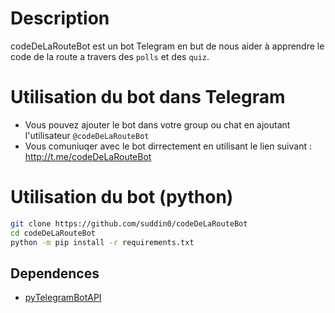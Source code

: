 # Description
codeDeLaRouteBot est un bot Telegram en but de nous aider à apprendre le code de la route a travers des `polls` et des `quiz`.

# Utilisation du bot dans Telegram

- Vous pouvez ajouter le bot dans votre group ou chat en ajoutant l'utilisateur `@codeDeLaRouteBot`
- Vous comuniuqer avec le bot dirrectement en utilisant le lien suivant : http://t.me/codeDeLaRouteBot


# Utilisation du bot (python)
```bash
git clone https://github.com/suddin0/codeDeLaRouteBot
cd codeDeLaRouteBot
python -m pip install -r requirements.txt
```
## Dependences

- [pyTelegramBotAPI](https://pypi.org/project/pyTelegramBotAPI/)